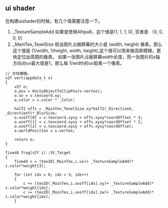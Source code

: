 ## ui shader
在构建uishader的时候，有几个值需要注意一下。

1. _TextureSampleAdd 如果是使用Alhpa8，这个值是(1, 1, 1, 0), 否者是 （0, 0, 0, 0）
2. _MainTex_TexelSize 假设图片占据屏幕的大小是 (width, height) 像素，那么这个值是 (1/width, 1/height, width, height),这个值可以用来做高斯模糊，更快定位出周围的像素。 如果一张图片占据屏幕width长度，而一张图片的x轴方向对uv最大值是1，那么每 1/width的uv距离一个像素。
``` 
// 方向模糊。
v2f vert(appdata_t v)
{
    v2f o;
    o.pos = UnityObjectToClipPos(v.vertex);
    o.uv = v.texcoord.xy;
    o.color = v.color * _Color;

    half2 offs = _MainTex_TexelSize.xy*half2(_DirectionX, _DirectionY)*_BlurSize;
    o.uvoff[0] = v.texcoord.xyxy + offs.xyxy*coordOffset * 3;
    o.uvoff[1] = v.texcoord.xyxy + offs.xyxy*coordOffset * 2;
    o.uvoff[2] = v.texcoord.xyxy + offs.xyxy*coordOffset;
    o.worldPosition = v.vertex;

    return o;
}

fixed4 frag(v2f i) :SV_Target
{
    fixed4 c = (tex2D(_MainTex,i.uv)+ _TextureSampleAdd)* i.color*weight[3];
    
    for (int idx = 0; idx < 3; idx++)
    {
        c += (tex2D(_MainTex,i.uvoff[idx].xy)+ _TextureSampleAdd)* i.color*weight[idx];
        c += (tex2D(_MainTex,i.uvoff[idx].zw)+ _TextureSampleAdd)* i.color*weight[idx];
    }
			
```